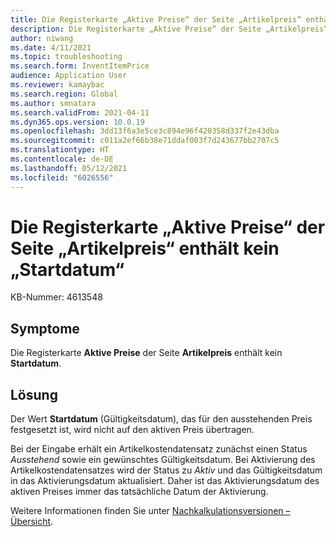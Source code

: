 ```yaml
---
title: Die Registerkarte „Aktive Preise“ der Seite „Artikelpreis“ enthält kein „Startdatum“
description: Die Registerkarte „Aktive Preise“ der Seite „Artikelpreis“ enthält kein „Startdatum“.
author: niwang
ms.date: 4/11/2021
ms.topic: troubleshooting
ms.search.form: InventItemPrice
audience: Application User
ms.reviewer: kamaybac
ms.search.region: Global
ms.author: smnatara
ms.search.validFrom: 2021-04-11
ms.dyn365.ops.version: 10.0.19
ms.openlocfilehash: 3dd13f6a3e5ce3c894e96f420358d337f2e43dba
ms.sourcegitcommit: c011a2ef66b38e71ddaf003f7d243677bb2707c5
ms.translationtype: HT
ms.contentlocale: de-DE
ms.lasthandoff: 05/12/2021
ms.locfileid: "6026556"
---
```

# <a name="there-is-no-from-date-value-on-the-active-prices-tab-of-the-item-price-page"></a>Die Registerkarte „Aktive Preise“ der Seite „Artikelpreis“ enthält kein „Startdatum“

KB-Nummer: 4613548

## <a name="symptoms"></a>Symptome

Die Registerkarte **Aktive Preise** der Seite **Artikelpreis** enthält kein **Startdatum**.

## <a name="resolution"></a>Lösung

Der Wert **Startdatum** (Gültigkeitsdatum), das für den ausstehenden Preis festgesetzt ist, wird nicht auf den aktiven Preis übertragen.

Bei der Eingabe erhält ein Artikelkostendatensatz zunächst einen Status *Ausstehend* sowie ein gewünschtes Gültigkeitsdatum. Bei Aktivierung des Artikelkostendatensatzes wird der Status zu *Aktiv* und das Gültigkeitsdatum in das Aktivierungsdatum aktualisiert. Daher ist das Aktivierungsdatum des aktiven Preises immer das tatsächliche Datum der Aktivierung.

Weitere Informationen finden Sie unter [Nachkalkulationsversionen – Übersicht](../../cost-management/costing-versions.md).
